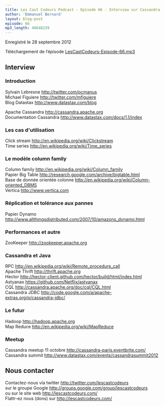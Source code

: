 ```yaml
---
title: Les Cast Codeurs Podcast - Episode 66 - Interview sur Cassandra avec Sylvain Lebresne et Michael Figuiere (deuxieme partie)
author: 'Emmanuel Bernard'
layout: blog-post
episode: 66
mp3_length: 40648229
---
```

Enregistré le 28 septembre 2012

Téléchargement de l’épisode [LesCastCodeurs-Episode-66.mp3](http://traffic.libsyn.com/lescastcodeurs/LesCastCodeurs-Episode-66.mp3)

## Interview

### Introduction

Sylvain Lebresne <http://twitter.com/pcmanus>  
Michael Figuiere <http://twitter.com/mfiguiere>  
Blog Datastax <http://www.datastax.com/blog>  

Apache Cassandra <http://cassandra.apache.org>  
Documentation Cassandra <http://www.datastax.com/docs/1.1/index>  

### Les cas d'utilisation

Click stream <http://en.wikipedia.org/wiki/Clickstream>  
Time series <http://en.wikipedia.org/wiki/Time_series>  

### Le modèle column family

Column family <http://en.wikipedia.org/wiki/Column_family>  
Papier Big Table <http://research.google.com/archive/bigtable.html>  
Base de donnée orientée colonne <http://en.wikipedia.org/wiki/Column-oriented_DBMS>  
Vertica <http://www.vertica.com>  

### Réplication et tolérance aux pannes

Papier Dynamo <http://www.allthingsdistributed.com/2007/10/amazons_dynamo.html>  

### Performances et autre

ZooKeeper <http://zookeeper.apache.org>  

### Cassandra et Java

RPC <http://en.wikipedia.org/wiki/Remote_procedure_call>  
Apache Thrift <http://thrift.apache.org>  
Hector <http://hector-client.github.com/hector/build/html/index.html>  
Astyanax <https://github.com/Netflix/astyanax>  
CQL <http://cassandra.apache.org/doc/cql/CQL.html>  
Cassandra JDBC <http://code.google.com/a/apache-extras.org/p/cassandra-jdbc/>  

### Le futur

Hadoop <http://hadoop.apache.org>  
Map Reduce <http://en.wikipedia.org/wiki/MapReduce>  

### Meetup

Cassandra meetup 11 octobre <http://cassandra-paris.eventbrite.com/>  
Cassandra summit <http://www.datastax.com/events/cassandrasummit2012>  

## Nous contacter

Contactez-nous via twitter <http://twitter.com/lescastcodeurs>  
sur le groupe Google <http://groups.google.com/group/lescastcodeurs>  
ou sur le site web <http://lescastcodeurs.com/>  
Flattr-ez nous (dons) sur <http://lescastcodeurs.com/>
